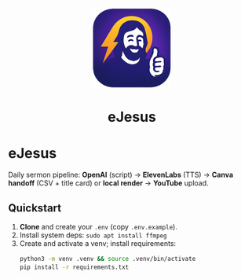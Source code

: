 <p align="center">
  <img src="assets/eJesus_icon.png" alt="eJesus logo" width="160">
</p>
<h1 align="center">eJesus</h1>

# eJesus

Daily sermon pipeline: **OpenAI** (script) → **ElevenLabs** (TTS) → **Canva handoff** (CSV + title card) or **local render** → **YouTube** upload.

## Quickstart

1. **Clone** and create your `.env` (copy `.env.example`).
2. Install system deps: `sudo apt install ffmpeg`
3. Create and activate a venv; install requirements:
   ```bash
   python3 -m venv .venv && source .venv/bin/activate
   pip install -r requirements.txt
